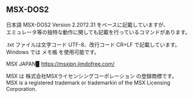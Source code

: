 ## MSX-DOS2

日本語 MSX-DOS2 Version 2.20?2.31 をベースに記載していますが、\
エミュレータ等の独特な動作に関しても記載を行っているコマンドがあります。

.txt ファイルは文字コード UTF-8、改行コード CR+LF で記載しています。\
Windows では メモ帳 を使用可能です。

MSX JAPAN▉ https://msxjpn.jimdofree.com/

MSX は 株式会社MSXライセンシングコーポレーション の登録商標です。\
MSX is a registered trademark or trademarkin of the MSX Licensing Corporation.
